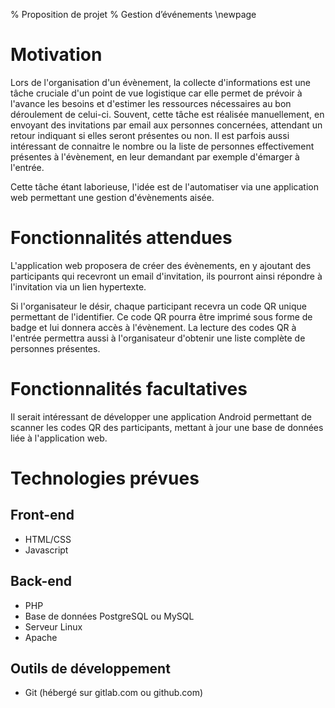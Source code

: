 % Proposition de projet
% Gestion d’événements
\newpage

# Motivation

Lors de l'organisation d'un évènement, la collecte d'informations est une tâche
cruciale d'un point de vue logistique car elle permet de prévoir à l'avance les
besoins et d'estimer les ressources nécessaires au bon déroulement de celui-ci.
Souvent, cette tâche est réalisée manuellement, en envoyant des invitations par
email aux personnes concernées, attendant un retour indiquant si elles seront
présentes ou non. Il est parfois aussi intéressant de connaitre le nombre ou la
liste de personnes effectivement présentes à l'évènement, en leur demandant par
exemple d'émarger à l'entrée.

Cette tâche étant laborieuse, l'idée est de l'automatiser via une application
web permettant une gestion d'évènements aisée.

# Fonctionnalités attendues

L'application web proposera de créer des évènements, en y ajoutant des
participants qui recevront un email d'invitation, ils pourront ainsi répondre
à l'invitation via un lien hypertexte.

Si l'organisateur le désir, chaque participant recevra un code QR unique
permettant de l'identifier. Ce code QR pourra être imprimé sous forme de badge
et lui donnera accès à l'évènement. La lecture des codes QR à l'entrée permettra
aussi à l'organisateur d'obtenir une liste complète de personnes présentes.

# Fonctionnalités facultatives

Il serait intéressant de développer une application Android permettant de
scanner les codes QR des participants, mettant à jour une base de données liée
à l'application web.

# Technologies prévues

## Front-end

- HTML/CSS
- Javascript

## Back-end

- PHP
- Base de données PostgreSQL ou MySQL
- Serveur Linux
- Apache

## Outils de développement

- Git (hébergé sur gitlab.com ou github.com)
